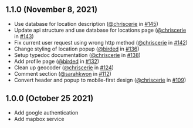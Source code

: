 ## 1.1.0 (November 8, 2021)

* Use database for location description ([@chriscerie](https://github.com/chriscerie) in [#145](https://github.com/ucsb-cs148-f21/project-t06-campusmaps/pull/145))
* Update api structure and use database for locations page ([@chriscerie](https://github.com/chriscerie) in [#143](https://github.com/ucsb-cs148-f21/project-t06-campusmaps/pull/143))
* Fix current user request using wrong http method ([@chriscerie](https://github.com/chriscerie) in [#142](https://github.com/ucsb-cs148-f21/project-t06-campusmaps/pull/142))
* Change styling of location popup ([@birded](https://github.com/birded) in [#136](https://github.com/ucsb-cs148-f21/project-t06-campusmaps/pull/136))
* Setup typedoc documentation ([@chriscerie](https://github.com/chriscerie) in [#138](https://github.com/ucsb-cs148-f21/project-t06-campusmaps/pull/138))
* Add profile page ([@birded](https://github.com/birded) in [#132](https://github.com/ucsb-cs148-f21/project-t06-campusmaps/pull/132))
* Clean up geocoder ([@chriscerie](https://github.com/chriscerie) in [#124](https://github.com/ucsb-cs148-f21/project-t06-campusmaps/pull/124))
* Comment section ([@sarahkwon](https://github.com/sarahkwon) in [#112](https://github.com/ucsb-cs148-f21/project-t06-campusmaps/pull/112))
* Convert header and popup to mobile-first design ([@chriscerie](https://github.com/chriscerie) in [#109](https://github.com/ucsb-cs148-f21/project-t06-campusmaps/pull/109))


## 1.0.0 (October 25 2021)

* Add google authentication
* Add mapbox service